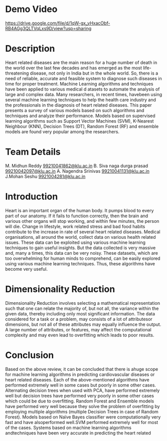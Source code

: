 # Demo Video
https://drive.google.com/file/d/1qW-gx_vHxacObf-RB4AGg3QLTVqLxs9D/view?usp=sharing
# Description
Heart related diseases are the main reason for a huge number of death in the world over the last few decades and has emerged as the most 
life-threatening disease, not only in India but in the whole world. So, there is a need of reliable, accurate and feasible system to diagnose 
such diseases in time for proper treatment. Machine Learning algorithms and techniques have been applied to various medical d atasets to 
automate the analysis of large and complex data. Many researchers, in recent times, havebeen using several machine learning techniques 
to help the health care industry and the professionals in the diagnosis of heart related diseases. This paper presents a survey of various 
models based on such algorithms and techniques and analyze their performance. Models based on supervised learning algorithms such as 
Support Vector Machines (SVM), K-Nearest Neighbour (KNN), Decision Trees (DT), Random Forest (RF) and ensemble models are found 
very popular among the researchers.
# Team Details
M. Midhun Reddy             99210041862@klu.ac.in
B. Siva naga durga prasad   99210042097@klu.ac.in
A. Nagendra Srinivas        99210041131@klu.ac.in
J.Mohan Seshu               9921004281@klu.ac.in
# Introduction
Heart is an important organ of the human body. It pumps blood to 
every part of our anatomy. If it fails to function correctly, then the 
brain and various other organs will stop working, and within few 
minutes, the person will die. Change in lifestyle, work related stress 
and bad food habits contribute to the increase in rate of several heart 
related diseases.
Medical organisations, all around the world, collect data on various 
health related issues. These data can be exploited using various 
machine learning techniques to gain useful insights. But the data 
collected is very massive and, many a times, this data can be very 
noisy. These datasets, which are too overwhelming for human minds 
to  comprehend,  can  be  easily  explored  using  various  machine 
learning techniques. Thus, these algorithms have become very useful.
# Dimensionality Reduction
Dimensionality  Reduction  involves  selecting  a  mathematical 
representation such that one can relate the majority of, but not all, 
the variance within the given data, thereby including only most 
significant  information.  The  data  considered  for  a  task  or  a 
problem, may consists of a lot of attributesor dimensions, but not 
all of these attributes may equally influence the output. A large 
number of attributes, or features, may affect the computational 
complexity and may even lead to overfitting which leads to poor 
results.
# Conclusion
Based on the above review, it can be concluded that there is ahuge 
scope for machine learning algorithms in predicting cardiovascular 
diseases  or  heart  related diseases.  Each  of the  above-mentioned 
algorithms have performed extremely well in some cases but poorly 
in some other cases. Alternating decision trees when used with PCA, 
have performed extremely well but decision trees have performed 
very poorly in some other cases which could be due to overfitting. 
Random Forest and Ensemble models have performed very well 
because they solve the problem of overfitting by employing multiple 
algorithms (multiple Decision Trees in case of Random Forest). 
Models based on Naïve Bayes classifier were computationally very 
fast and have alsoperformed well.SVM performed extremely well for 
most of the cases. Systems based on machine learning algorithms 
andtechniques have been very accurate in predicting the heart related
